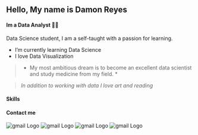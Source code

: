 ## Hello, My name is Damon Reyes
####  Im a Data Analyst :man_technologist:

<!--
**DamonReyes/DamonReyes** is a ✨ _special_ ✨ repository because its `README.md` (this file) appears on your GitHub profile..-->

Data Science student, I am a self-taught with a passion for learning.

* I’m currently learning Data Science
* I love Data Visualization


> * My most ambitious dream is to become an excellent data scientist and study medicine from my field. *

> _In addition to working with data I love art and reading_


#### Skills

#### Contact me
![gmail Logo](https://img.shields.io/badge/Gmailhttps://mail.google.com/mail/u/0/?tab=rm&ogbl#inbox-D14836?style=for-the-badge&logo=gmail&logoColor=white)
![gmail Logo](https://img.shields.io/badge/LinkedIn-0077B5?style=for-the-badge&logo=linkedin&logoColor=white)
![gmail Logo]()
![gmail Logo]()
